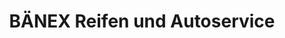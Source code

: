 ---
title: "BÄNEX Reifen und Autoservice"
url: /woltersdorf/baenex-reifen-und-autoservice/
shop: Autowerkstatt
---